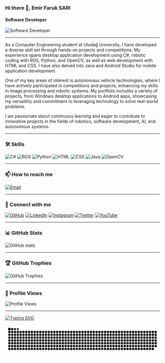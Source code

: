 ### Hi there 👋, Emir Faruk SARI
#### Software Developer
![Software Developer](https://gcdnb.pbrd.co/images/rvh05Nxh4eVi.png?o=1)

---

As a Computer Engineering student at Uludağ University, I have developed a diverse skill set through hands-on projects and competitions. My experience spans desktop application development using C#, robotic coding with ROS, Python, and OpenCV, as well as web development with HTML and CSS. I have also delved into Java and Android Studio for mobile application development.

One of my key areas of interest is autonomous vehicle technologies, where I have actively participated in competitions and projects, enhancing my skills in image processing and robotic systems. My portfolio includes a variety of projects, from Windows desktop applications to Android apps, showcasing my versatility and commitment to leveraging technology to solve real-world problems.

I am passionate about continuous learning and eager to contribute to innovative projects in the fields of robotics, software development, AI, and autonomous systems.

---

### 🛠 Skills
![C#](https://img.shields.io/badge/C%23-239120?style=for-the-badge&logo=c-sharp&logoColor=white)
![ROS](https://img.shields.io/badge/ROS-22314E?style=for-the-badge&logo=ros&logoColor=white)
![Python](https://img.shields.io/badge/Python-3776AB?style=for-the-badge&logo=python&logoColor=white)
![HTML](https://img.shields.io/badge/HTML5-E34F26?style=for-the-badge&logo=html5&logoColor=white)
![CSS](https://img.shields.io/badge/CSS3-1572B6?style=for-the-badge&logo=css3&logoColor=white)
![Java](https://img.shields.io/badge/Java-007396?style=for-the-badge&logo=java&logoColor=white)
![OpenCV](https://img.shields.io/badge/OpenCV-5C3EE8?style=for-the-badge&logo=opencv&logoColor=white)

---

### 📫 How to reach me
[![Email](https://img.shields.io/badge/Email-D14836?style=for-the-badge&logo=gmail&logoColor=white)](mailto:emirfaruk01@gmail.com)

---

### 🔗 Connect with me
[![GitHub](https://img.shields.io/badge/GitHub-181717?style=for-the-badge&logo=github&logoColor=white)](https://github.com/emirfaruk01)
[![LinkedIn](https://img.shields.io/badge/LinkedIn-0A66C2?style=for-the-badge&logo=linkedin&logoColor=white)](https://www.linkedin.com/in/emir-faruk-sarı-5308091b8/)
[![Instagram](https://img.shields.io/badge/Instagram-E4405F?style=for-the-badge&logo=instagram&logoColor=white)](https://www.instagram.com/emirfaruk01/)
[![Twitter](https://img.shields.io/badge/Twitter-1DA1F2?style=for-the-badge&logo=twitter&logoColor=white)](https://twitter.com/terminatorfaru1)
[![YouTube](https://img.shields.io/badge/YouTube-FF0000?style=for-the-badge&logo=youtube&logoColor=white)](https://www.youtube.com/@EmirFaruk)

---

### 📊 GitHub Stats
![GitHub stats](https://github-readme-stats.vercel.app/api?username=emirfaruk01&show_icons=true&theme=radical)

---

### 🏆 GitHub Trophies
![GitHub Trophies](https://github-profile-trophy.vercel.app/?username=emirfaruk01&theme=radical&no-bg=true&no-frame=true)

---

### 🚀 Profile Views
![Profile Views](https://komarev.com/ghpvc/?username=emirfaruk01&color=brightgreen)

---

<!-- Add any additional fancy elements or animations below this line -->

<!-- Typing animation -->
[![Typing SVG](https://readme-typing-svg.herokuapp.com?font=Fira+Code&weight=500&size=24&pause=1000&color=36BCF7&width=435&lines=Welcome+to+my+GitHub+profile!+%F0%9F%98%83;I+am+a+passionate+Software+Developer+%F0%9F%9A%80)](https://git.io/typing-svg)

<!-- GitHub snake animation -->
![GitHub Snake](https://github.com/Platane/snk/raw/output/github-contribution-grid-snake.svg)

